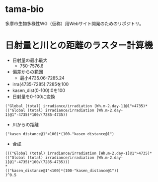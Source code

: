 # tama-bio
多摩市生物多様性WG（仮称）用Webサイト開発のためのリポジトリ。

# 日射量と川との距離のラスター計算機
- 日射量の最小最大
  - 750-7576.6
- 偏差からの範囲
  - 最小4735.06-7285.24
- irra(4735-7285):7285を100
- kasen_dist(0-100):0を100
- 日射量を0-100に変換
```
("Global (total) irradiance/irradiation [Wh.m-2.day-1]@1">4735)*(("Global (total) irradiance/irradiation [Wh.m-2.day-1]@1"-4735)*100/(7285-4735))
```
- 川からの距離
```
("kasen_distance@1"<100)*(100-"kasen_distance@1")
```
- 合成
```
((("Global (total) irradiance/irradiation [Wh.m-2.day-1]@1">4735)*(("Global (total) irradiance/irradiation [Wh.m-2.day-1]@1"-4735)*100/(7285-4735)))
*
(("kasen_distance@1"<100)*(100-"kasen_distance@1"))
)^0.5
```

